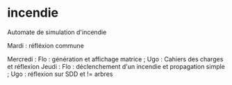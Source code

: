 # incendie
Automate de simulation d'incendie

Mardi : réfléxion commune 


Mercredi : Flo : génération et affichage matrice ; Ugo : Cahiers des charges et réflexion
Jeudi : Flo : déclenchement d'un incendie et propagation simple ; Ugo : réflexion sur SDD et != arbres

